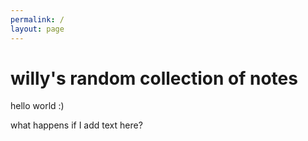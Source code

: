 ```yaml
---
permalink: /
layout: page
---
```

# willy's random collection of notes

hello world :)


what happens if I add text here?
